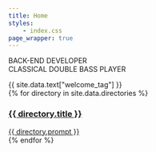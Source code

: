 ```yaml
---
title: Home
styles:
    - index.css
page_wrapper: true
---
```


<div id="mobile-only-banner" class="image"></div>

<section id="job-title">
    <span>BACK-END DEVELOPER</span>
    <div class="horizontal-divider image"></div>
    <span>CLASSICAL DOUBLE BASS PLAYER</span>
</section>

<div id="page-separator"></div>

<section id="welcome">
    <figure class="image" aria-label="A head shot of James grinning."></figure>
    <figcaption>{{ site.data.text["welcome_tag"] }}</figcaption>
</section>

<section id="directory">
    {% for directory in site.data.directories %}
    <a href={{ directory.url }} aria-label={{ directory.image_description }}
        class="directory-wrapper block-based-link">
        <h3>{{ directory.title }}</h3>
        <figure class="image" id={{ directory.id }}></figure>
        <figcaption>{{ directory.prompt }}</figcaption>
        </a>
    {% endfor %}
</section>